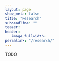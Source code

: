 ```yaml
---
layout: page
show_meta: false
title: "Research"
subheadline: ""
teaser: 
header:
   image_fullwidth: 
permalink: "/research/"
---
```


TODO